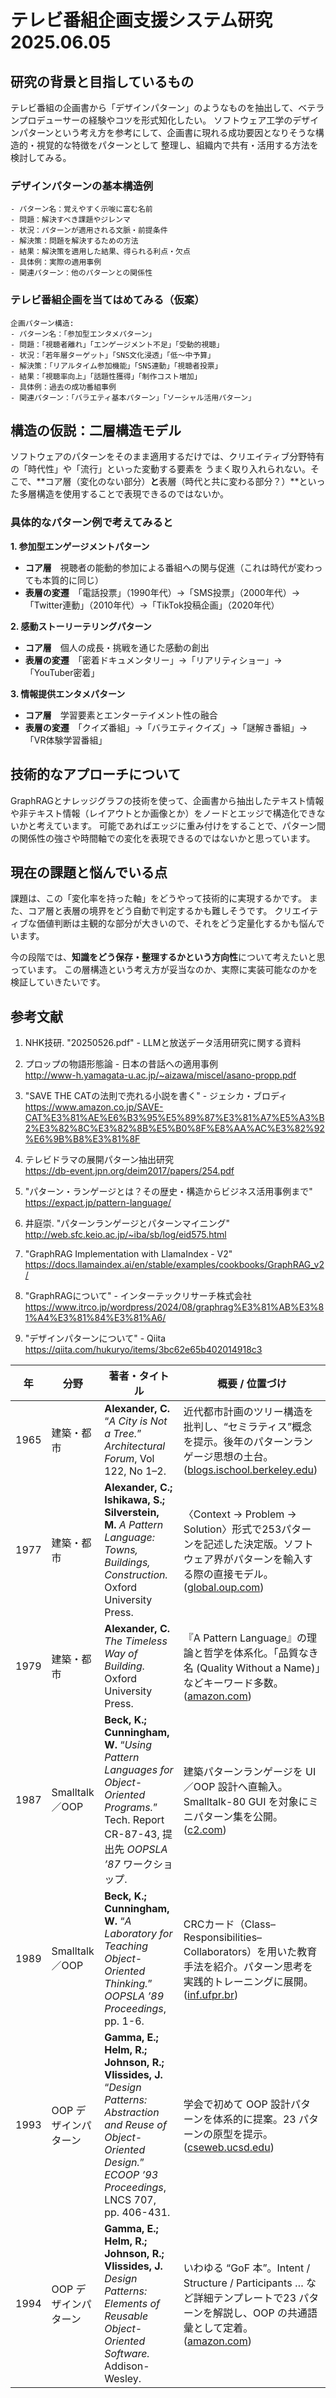 # テレビ番組企画支援システム研究 2025.06.05

## 研究の背景と目指しているもの

テレビ番組の企画書から「デザインパターン」のようなものを抽出して、ベテランプロデューサーの経験やコツを形式知化したい。
ソフトウェア工学のデザインパターンという考え方を参考にして、企画書に現れる成功要因となりそうな構造的・視覚的な特徴をパターンとして
整理し、組織内で共有・活用する方法を検討してみる。

### デザインパターンの基本構造例

```
- パターン名：覚えやすく示唆に富む名前
- 問題：解決すべき課題やジレンマ
- 状況：パターンが適用される文脈・前提条件
- 解決策：問題を解決するための方法
- 結果：解決策を適用した結果、得られる利点・欠点
- 具体例：実際の適用事例
- 関連パターン：他のパターンとの関係性
```

### テレビ番組企画を当てはめてみる（仮案）
```
企画パターン構造:
- パターン名：「参加型エンタメパターン」
- 問題：「視聴者離れ」「エンゲージメント不足」「受動的視聴」
- 状況：「若年層ターゲット」「SNS文化浸透」「低〜中予算」
- 解決策：「リアルタイム参加機能」「SNS連動」「視聴者投票」
- 結果：「視聴率向上」「話題性獲得」「制作コスト増加」
- 具体例：過去の成功番組事例
- 関連パターン：「バラエティ基本パターン」「ソーシャル活用パターン」
```

## 構造の仮説：二層構造モデル

ソフトウェアのパターンをそのまま適用するだけでは、クリエイティブ分野特有の「時代性」や「流行」といった変動する要素を
うまく取り入れられない。そこで、**コア層（変化のない部分）**と**表層（時代と共に変わる部分？）**といった多層構造を使用することで表現できるのではないか。

### 具体的なパターン例で考えてみると

**1. 参加型エンゲージメントパターン**

- **コア層**　視聴者の能動的参加による番組への関与促進（これは時代が変わっても本質的に同じ）
- **表層の変遷**　「電話投票」（1990年代）→「SMS投票」（2000年代）→「Twitter連動」（2010年代）→「TikTok投稿企画」（2020年代）

**2. 感動ストーリーテリングパターン**

- **コア層**　個人の成長・挑戦を通じた感動の創出
- **表層の変遷**　「密着ドキュメンタリー」→「リアリティショー」→「YouTuber密着」

**3. 情報提供エンタメパターン**

- **コア層**　学習要素とエンターテイメント性の融合
- **表層の変遷**　「クイズ番組」→「バラエティクイズ」→「謎解き番組」→「VR体験学習番組」

## 技術的なアプローチについて

GraphRAGとナレッジグラフの技術を使って、企画書から抽出したテキスト情報や非テキスト情報（レイアウトとか画像とか）をノードとエッジで構造化できないかと考えています。
可能であればエッジに重み付けをすることで、パターン間の関係性の強さや時間軸での変化を表現できるのではないかと思っています。

## 現在の課題と悩んでいる点

課題は、この「変化率を持った軸」をどうやって技術的に実現するかです。
また、コア層と表層の境界をどう自動で判定するかも難しそうです。
クリエイティブな価値判断は主観的な部分が大きいので、それをどう定量化するかも悩んでいます。

今の段階では、**知識をどう保存・整理するかという方向性**について考えたいと思っています。
この層構造という考え方が妥当なのか、実際に実装可能なのかを検証していきたいです。

## 参考文献

1. NHK技研. "20250526.pdf" - LLMと放送データ活用研究に関する資料

9. プロップの物語形態論 - 日本の昔話への適用事例  
   http://www-h.yamagata-u.ac.jp/~aizawa/miscel/asano-propp.pdf

10. "SAVE THE CATの法則で売れる小説を書く" - ジェシカ・ブロディ  
    https://www.amazon.co.jp/SAVE-CAT%E3%81%AE%E6%B3%95%E5%89%87%E3%81%A7%E5%A3%B2%E3%82%8C%E3%82%8B%E5%B0%8F%E8%AA%AC%E3%82%92%E6%9B%B8%E3%81%8F

12. テレビドラマの展開パターン抽出研究  
    https://db-event.jpn.org/deim2017/papers/254.pdf

20. "パターン・ランゲージとは？その歴史・構造からビジネス活用事例まで"  
    https://expact.jp/pattern-language/

21. 井庭崇. "パターンランゲージとパターンマイニング"  
    http://web.sfc.keio.ac.jp/~iba/sb/log/eid575.html

25. "GraphRAG Implementation with LlamaIndex - V2"  
    https://docs.llamaindex.ai/en/stable/examples/cookbooks/GraphRAG_v2/

31. "GraphRAGについて" - インターテックリサーチ株式会社  
    https://www.itrco.jp/wordpress/2024/08/graphrag%E3%81%AB%E3%81%A4%E3%81%84%E3%81%A6/

37. "デザインパターンについて" - Qiita  
    https://qiita.com/hukuryo/items/3bc62e65b402014918c3

| 年    | 分野            | 著者・タイトル                                                                                                                                                                   | 概要 / 位置づけ                                                                                                 |
| ---- | ------------- | ------------------------------------------------------------------------------------------------------------------------------------------------------------------------- | --------------------------------------------------------------------------------------------------------- |
| 1965 | 建築・都市         | **Alexander, C.** “*A City is Not a Tree.*” *Architectural Forum*, Vol 122, No 1–2.                                                                                       | 近代都市計画のツリー構造を批判し、“セミラティス”概念を提示。後年のパターンランゲージ思想の土台。 ([blogs.ischool.berkeley.edu][1])                       |
| 1977 | 建築・都市         | **Alexander, C.; Ishikawa, S.; Silverstein, M.** *A Pattern Language: Towns, Buildings, Construction.* Oxford University Press.                                           | 〈Context → Problem → Solution〉形式で253パターンを記述した決定版。ソフトウェア界がパターンを輸入する際の直接モデル。 ([global.oup.com][2])          |
| 1979 | 建築・都市         | **Alexander, C.** *The Timeless Way of Building.* Oxford University Press.                                                                                                | 『A Pattern Language』の理論と哲学を体系化。「品質なき名 (Quality Without a Name)」などキーワード多数。 ([amazon.com][3])               |
| 1987 | Smalltalk／OOP | **Beck, K.; Cunningham, W.** “*Using Pattern Languages for Object-Oriented Programs.*” Tech. Report CR-87-43, 提出先 *OOPSLA ’87* ワークショップ.                                   | 建築パターンランゲージを UI／OOP 設計へ直輸入。Smalltalk-80 GUI を対象にミニパターン集を公開。 ([c2.com][4])                                 |
| 1989 | Smalltalk／OOP | **Beck, K.; Cunningham, W.** “*A Laboratory for Teaching Object-Oriented Thinking.*” *OOPSLA ’89 Proceedings*, pp. 1-6.                                                   | CRCカード（Class–Responsibilities–Collaborators）を用いた教育手法を紹介。パターン思考を実践的トレーニングに展開。 ([inf.ufpr.br][5])           |
| 1993 | OOP デザインパターン  | **Gamma, E.; Helm, R.; Johnson, R.; Vlissides, J.** “*Design Patterns: Abstraction and Reuse of Object-Oriented Design.*” *ECOOP ’93 Proceedings*, LNCS 707, pp. 406-431. | 学会で初めて OOP 設計パターンを体系的に提案。23 パターンの原型を提示。 ([cseweb.ucsd.edu][6])                                            |
| 1994 | OOP デザインパターン  | **Gamma, E.; Helm, R.; Johnson, R.; Vlissides, J.** *Design Patterns: Elements of Reusable Object-Oriented Software.* Addison-Wesley.                                     | いわゆる “GoF 本”。Intent / Structure / Participants … など詳細テンプレートで23 パターンを解説し、OOP の共通語彙として定着。 ([amazon.com][7]) |

[1]: https://blogs.ischool.berkeley.edu/i103su12/files/2011/07/1965-City-is-not-a-Tree-Alexander.pdf?utm_source=chatgpt.com "[PDF] A CITY IS NOT A TREE - School of Information Sites"
[2]: https://global.oup.com/academic/product/a-pattern-language-9780195019193?utm_source=chatgpt.com "A Pattern Language - Christopher Alexander - Oxford University Press"
[3]: https://www.amazon.com/Timeless-Way-Building-Christopher-Alexander/dp/0195024028?utm_source=chatgpt.com "The Timeless Way of Building: Alexander, Christopher - Amazon.com"
[4]: https://c2.com/doc/oopsla87.html?utm_source=chatgpt.com "Using Pattern Languages for Object-Oriented Programs"
[5]: https://www.inf.ufpr.br/andrey/ci221/docs/beckCunningham89.pdf?utm_source=chatgpt.com "[PDF] A Laboratory For Teaching Object-Oriented Thinking"
[6]: https://cseweb.ucsd.edu/~wgg/CSE210/ecoop93-patterns.pdf?utm_source=chatgpt.com "[PDF] Design Patterns: Abstraction and Reuse of Object-Oriented Design"
[7]: https://www.amazon.com/Design-Patterns-Elements-Reusable-Object-Oriented/dp/0201633612?utm_source=chatgpt.com "Design Patterns: Elements of Reusable Object-Oriented Software"
